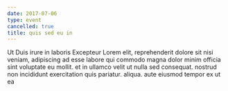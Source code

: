 ```yaml
---
date: 2017-07-06
type: event
cancelled: true
title: quis sed eu in
---
```

Ut Duis irure in laboris Excepteur Lorem elit, reprehenderit dolore sit nisi veniam, adipiscing ad esse labore qui commodo magna dolor minim officia sint voluptate eu mollit. et in ullamco velit ut nulla sed consequat. nostrud non incididunt exercitation quis pariatur. aliqua. aute eiusmod tempor ex ut ea